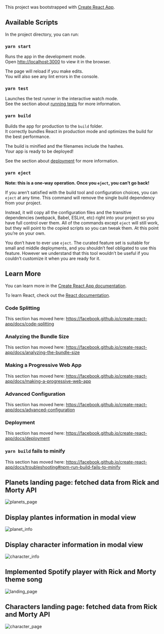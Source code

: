 This project was bootstrapped with [Create React App](https://github.com/facebook/create-react-app).

## Available Scripts

In the project directory, you can run:

### `yarn start`

Runs the app in the development mode.<br />
Open [http://localhost:3000](http://localhost:3000) to view it in the browser.

The page will reload if you make edits.<br />
You will also see any lint errors in the console.

### `yarn test`

Launches the test runner in the interactive watch mode.<br />
See the section about [running tests](https://facebook.github.io/create-react-app/docs/running-tests) for more information.

### `yarn build`

Builds the app for production to the `build` folder.<br />
It correctly bundles React in production mode and optimizes the build for the best performance.

The build is minified and the filenames include the hashes.<br />
Your app is ready to be deployed!

See the section about [deployment](https://facebook.github.io/create-react-app/docs/deployment) for more information.

### `yarn eject`

**Note: this is a one-way operation. Once you `eject`, you can’t go back!**

If you aren’t satisfied with the build tool and configuration choices, you can `eject` at any time. This command will remove the single build dependency from your project.

Instead, it will copy all the configuration files and the transitive dependencies (webpack, Babel, ESLint, etc) right into your project so you have full control over them. All of the commands except `eject` will still work, but they will point to the copied scripts so you can tweak them. At this point you’re on your own.

You don’t have to ever use `eject`. The curated feature set is suitable for small and middle deployments, and you shouldn’t feel obligated to use this feature. However we understand that this tool wouldn’t be useful if you couldn’t customize it when you are ready for it.

## Learn More

You can learn more in the [Create React App documentation](https://facebook.github.io/create-react-app/docs/getting-started).

To learn React, check out the [React documentation](https://reactjs.org/).

### Code Splitting

This section has moved here: https://facebook.github.io/create-react-app/docs/code-splitting

### Analyzing the Bundle Size

This section has moved here: https://facebook.github.io/create-react-app/docs/analyzing-the-bundle-size

### Making a Progressive Web App

This section has moved here: https://facebook.github.io/create-react-app/docs/making-a-progressive-web-app

### Advanced Configuration

This section has moved here: https://facebook.github.io/create-react-app/docs/advanced-configuration

### Deployment

This section has moved here: https://facebook.github.io/create-react-app/docs/deployment

### `yarn build` fails to minify

This section has moved here: https://facebook.github.io/create-react-app/docs/troubleshooting#npm-run-build-fails-to-minify

## Planets landing page: fetched data from Rick and Morty API
![planets_page](https://github.com/StefanCristian1204/rick-and-morty/assets/97633357/a2f3608a-2514-4337-aed2-c89b2ad0da2c)

## Display plantes information in modal view
![planet_info](https://github.com/StefanCristian1204/rick-and-morty/assets/97633357/35de4ef8-8db5-4d01-9657-27026b388e6c)

## Display character information in modal view
![character_info](https://github.com/StefanCristian1204/rick-and-morty/assets/97633357/e74d6002-0885-442e-8f1c-66d16ff8dfb9)

## Implemented Spotify player with Rick and Morty theme song
![landing_page](https://github.com/StefanCristian1204/rick-and-morty/assets/97633357/77f21c7a-453b-4f0b-99b3-4c3ac487f3c0)

## Characters landing page: fetched data from Rick and Morty API
![character_page](https://github.com/StefanCristian1204/rick-and-morty/assets/97633357/7e52206f-b621-40e1-9d75-56987fc163ae)

